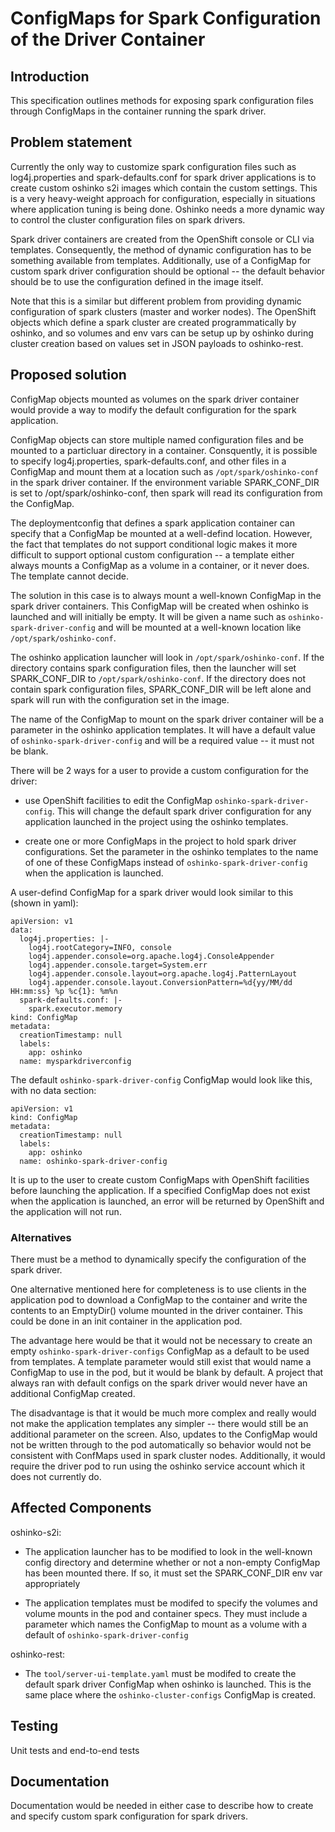 # ConfigMaps for Spark Configuration of the Driver Container

## Introduction

This specification outlines methods for exposing spark configuration
files through ConfigMaps in the container running the spark driver.

## Problem statement

Currently the only way to customize spark configuration files such
as log4j.properties and spark-defaults.conf for spark driver
applications is to create custom oshinko s2i images which contain
the custom settings. This is a very heavy-weight approach for
configuration, especially in situations where application
tuning is being done. Oshinko needs a more dynamic way to control
the cluster configuration files on spark drivers.

Spark driver containers are created from the OpenShift console
or CLI via templates. Consequently, the method of dynamic configuration
has to be something available from templates. Additionally, use
of a ConfigMap for custom spark driver configuration should be
optional -- the default behavior should be to use the configuration
defined in the image itself.

Note that this is a similar but different problem from providing
dynamic configuration of spark clusters (master and worker nodes).
The OpenShift objects which define a spark cluster are created
programmatically by oshinko, and so volumes and env vars can be
setup up by oshinko during  cluster creation based on values set
in JSON payloads to oshinko-rest.

## Proposed solution

ConfigMap objects mounted as volumes on the spark driver container
would provide a way to modify the default configuration for the
spark application.

ConfigMap objects can store multiple named configuration files and
be mounted to a particluar directory in a container. Consquently, it
is possible to specify log4j.properties, spark-defaults.conf, and other
files in a ConfigMap and mount them at a location such as `/opt/spark/oshinko-conf`
in the spark driver container. If the environment variable SPARK_CONF_DIR
is set to /opt/spark/oshinko-conf, then spark will read its configuration from
the ConfigMap.

The deploymentconfig that defines a spark application container can
specify that a ConfigMap be mounted at a well-defind location. However,
the fact that templates do not support conditional logic makes it more
difficult to support optional custom configuration -- a template either
always mounts a ConfigMap as a volume in a container, or it never does.
The template cannot decide.

The solution in this case is to always mount a well-known ConfigMap
in the spark driver containers. This ConfigMap will be created when
oshinko is launched and will initially be empty. It will be given
a name such as `oshinko-spark-driver-config` and will be mounted
at a well-known location like `/opt/spark/oshinko-conf`.

The oshinko application launcher will look in `/opt/spark/oshinko-conf`.
If the directory contains spark configuration files, then the launcher
will set SPARK_CONF_DIR to `/opt/spark/oshinko-conf`. If the directory
does not contain spark configuration files, SPARK_CONF_DIR will be
left alone and spark will run with the configuration set in the image.

The name of the ConfigMap to mount on the spark driver container will
be a parameter in the oshinko application templates.  It will have a
default value of `oshinko-spark-driver-config` and will be a required
value -- it must not be blank.

There will be 2 ways for a user to provide a custom configuration for
the driver:

* use OpenShift facilities to edit the ConfigMap `oshinko-spark-driver-config`.
  This will change the default spark driver configuration for any application
  launched in the project using the oshinko templates.

* create one or more ConfigMaps in the project to hold spark driver configurations.
  Set the parameter in the oshinko templates to the name of one of these ConfigMaps
  instead of `oshinko-spark-driver-config` when the application is launched.

A user-defind ConfigMap for a spark driver would look similar to this (shown in yaml):

    apiVersion: v1
    data:
      log4j.properties: |-
        log4j.rootCategory=INFO, console
        log4j.appender.console=org.apache.log4j.ConsoleAppender
        log4j.appender.console.target=System.err
        log4j.appender.console.layout=org.apache.log4j.PatternLayout
        log4j.appender.console.layout.ConversionPattern=%d{yy/MM/dd HH:mm:ss} %p %c{1}: %m%n
      spark-defaults.conf: |-
        spark.executor.memory
    kind: ConfigMap
    metadata:
      creationTimestamp: null
      labels:
        app: oshinko
      name: mysparkdriverconfig

The default `oshinko-spark-driver-config` ConfigMap would look like this,
with no data section:

    apiVersion: v1
    kind: ConfigMap
    metadata:
      creationTimestamp: null
      labels:
        app: oshinko
      name: oshinko-spark-driver-config
      
It is up to the user to create custom ConfigMaps with OpenShift
facilities before launching the application. If a specified ConfigMap
does not exist when the application is launched, an error will be returned
by OpenShift and the application will not run.

### Alternatives

There must be a method to dynamically specify the configuration
of the spark driver.  

One alternative mentioned here for completeness is to use clients
in the application pod to download a ConfigMap to the container
and write the contents to an EmptyDir() volume  mounted in the
driver container. This could be done in an init container in the
application pod.

The advantage here would be that it would not be necessary to create
an empty `oshinko-spark-driver-configs` ConfigMap as a default to be
used from templates. A template parameter would still exist that would
name a ConfigMap to use in the pod, but it would be blank by default.
A project that always ran with default configs on the spark driver
would never have an additional ConfigMap created.

The disadvantage is that it would be much more complex and really would
not make the application templates any simpler -- there would still
be an additional parameter on the screen. Also, updates to the
ConfigMap would not be written through to the pod automatically so
behavior would not be consistent with ConfMaps used in spark cluster
nodes. Additionally, it would require the driver pod to run using
the oshinko service account which it does not currently do.

## Affected Components

oshinko-s2i:

* The application launcher has to be modified to look in the
  well-known config directory and determine whether or not
  a non-empty ConfigMap has been mounted there. If so, it
  must set the SPARK_CONF_DIR env var appropriately

* The application templates must be modifed to specify the
  volumes and volume mounts in the pod and container specs.
  They must include a parameter which names the ConfigMap to
  mount as a volume with a default of `oshinko-spark-driver-config`

oshinko-rest:

* The `tool/server-ui-template.yaml` must be modifed to create the
  default spark driver ConfigMap when oshinko is launched. This is
  the same place where the `oshinko-cluster-configs` ConfigMap is
  created.

## Testing

Unit tests and end-to-end tests

## Documentation

Documentation would be needed in either case to describe how to
create and specify custom spark configuration for spark drivers.

